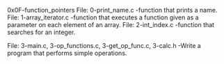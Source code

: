 0x0F-function_pointers
File: 0-print_name.c -function that prints a name.
File: 1-array_iterator.c -function that executes a function given as a parameter on each element of an array.
File: 2-int_index.c -function that searches for an integer.


File: 3-main.c, 3-op_functions.c, 3-get_op_func.c, 3-calc.h -Write a program that performs simple operations.
